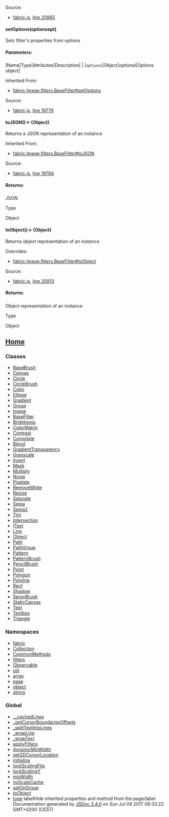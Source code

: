Source:

* [fabric.js](fabric.js.html), [line 20865](fabric.js.html#line20865)

#### setOptions(optionsopt)

Sets filter's properties from options

##### Parameters:
|Name|Type|Attributes|Description| |
|`options`|Object|optional|Options object|

Inherited From:

* [fabric.Image.filters.BaseFilter#setOptions](fabric.Image.filters.BaseFilter.html#setOptions)

Source:

* [fabric.js](fabric.js.html), [line 19776](fabric.js.html#line19776)

#### toJSON()&rarr; {Object}

Returns a JSON representation of an instance

Inherited From:

* [fabric.Image.filters.BaseFilter#toJSON](fabric.Image.filters.BaseFilter.html#toJSON)

Source:

* [fabric.js](fabric.js.html), [line 19794](fabric.js.html#line19794)

##### Returns:

JSON

Type

Object

#### toObject()&rarr; {Object}

Returns object representation of an instance

Overrides:

* [fabric.Image.filters.BaseFilter#toObject](fabric.Image.filters.BaseFilter.html#toObject)

Source:

* [fabric.js](fabric.js.html), [line 20913](fabric.js.html#line20913)

##### Returns:

Object representation of an instance

Type

Object
## [Home](index.html)

### Classes

* [BaseBrush](fabric.BaseBrush.html)
* [Canvas](fabric.Canvas.html)
* [Circle](fabric.Circle.html)
* [CircleBrush](fabric.CircleBrush.html)
* [Color](fabric.Color.html)
* [Ellipse](fabric.Ellipse.html)
* [Gradient](fabric.Gradient.html)
* [Group](fabric.Group.html)
* [Image](fabric.Image.html)
* [BaseFilter](fabric.Image.filters.BaseFilter.html)
* [Brightness](fabric.Image.filters.Brightness.html)
* [ColorMatrix](fabric.Image.filters.ColorMatrix.html)
* [Contrast](fabric.Image.filters.Contrast.html)
* [Convolute](fabric.Image.filters.Convolute.html)
* [Blend](fabric.Image.filters.fabric.Image.filter.Blend.html)
* [GradientTransparency](fabric.Image.filters.GradientTransparency.html)
* [Grayscale](fabric.Image.filters.Grayscale.html)
* [Invert](fabric.Image.filters.Invert.html)
* [Mask](fabric.Image.filters.Mask.html)
* [Multiply](fabric.Image.filters.Multiply.html)
* [Noise](fabric.Image.filters.Noise.html)
* [Pixelate](fabric.Image.filters.Pixelate.html)
* [RemoveWhite](fabric.Image.filters.RemoveWhite.html)
* [Resize](fabric.Image.filters.Resize.html)
* [Saturate](fabric.Image.filters.Saturate.html)
* [Sepia](fabric.Image.filters.Sepia.html)
* [Sepia2](fabric.Image.filters.Sepia2.html)
* [Tint](fabric.Image.filters.Tint.html)
* [Intersection](fabric.Intersection.html)
* [IText](fabric.IText.html)
* [Line](fabric.Line.html)
* [Object](fabric.Object.html)
* [Path](fabric.Path.html)
* [PathGroup](fabric.PathGroup.html)
* [Pattern](fabric.Pattern.html)
* [PatternBrush](fabric.PatternBrush.html)
* [PencilBrush](fabric.PencilBrush.html)
* [Point](fabric.Point.html)
* [Polygon](fabric.Polygon.html)
* [Polyline](fabric.Polyline.html)
* [Rect](fabric.Rect.html)
* [Shadow](fabric.Shadow.html)
* [SprayBrush](fabric.SprayBrush.html)
* [StaticCanvas](fabric.StaticCanvas.html)
* [Text](fabric.Text.html)
* [Textbox](fabric.Textbox.html)
* [Triangle](fabric.Triangle.html)

### Namespaces

* [fabric](fabric.html)
* [Collection](fabric.Collection.html)
* [CommonMethods](fabric.CommonMethods.html)
* [filters](fabric.Image.filters.html)
* [Observable](fabric.Observable.html)
* [util](fabric.util.html)
* [array](fabric.util.array.html)
* [ease](fabric.util.ease.html)
* [object](fabric.util.object.html)
* [string](fabric.util.string.html)

### Global

* [\_\_cachedLines](global.html#__cachedLines)
* [\_getCursorBoundariesOffsets](global.html#_getCursorBoundariesOffsets)
* [\_splitTextIntoLines](global.html#_splitTextIntoLines)
* [\_wrapLine](global.html#_wrapLine)
* [\_wrapText](global.html#_wrapText)
* [applyFilters](global.html#applyFilters)
* [dynamicMinWidth](global.html#dynamicMinWidth)
* [get2DCursorLocation](global.html#get2DCursorLocation)
* [initialize](global.html#initialize)
* [lockScalingFlip](global.html#lockScalingFlip)
* [lockScalingY](global.html#lockScalingY)
* [minWidth](global.html#minWidth)
* [noScaleCache](global.html#noScaleCache)
* [setOnGroup](global.html#setOnGroup)
* [toObject](global.html#toObject)
* [type](global.html#type) labelHide inherited properties and method from the page/label  
Documentation generated by [JSDoc 3.4.0](https://github.com/jsdoc3/jsdoc) on Sun Jul 09 2017 09:33:22 GMT+0200 (CEST)